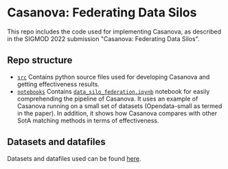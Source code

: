 # Casanova: Federating Data Silos

This repo includes the code used for implementing Casanova, as described in the SIGMOD 2022 submission "Casanova: Federating Data Silos".

## Repo structure

* [`src`](https://github.com/casanova-sigmod2022/casanova/tree/main/src) 
	Contains python source files used for developing Casanova and getting effectiveness results.
* [`notebooks`](https://github.com/casanova-sigmod2022/casanova/tree/main/notebooks)
	Contains [`data_silo_federation.ipynb`](https://github.com/casanova-sigmod2022/casanova/blob/main/notebooks/data_silo_federation.ipynb) notebook for easily comprehending the pipeline of Casanova. It uses an example of Casanova running on a small set of datasets (Opendata-small as termed in the paper). In addition, it shows how Casanova compares with other SotA matching methods in terms of effectiveness. 



## Datasets and datafiles 
Datasets and datafiles used can be found [here](https://figshare.com/s/a9a058694254dcf56842).
